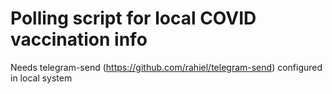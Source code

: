 # Polling script for local COVID vaccination info
Needs telegram-send (https://github.com/rahiel/telegram-send) configured in local system
